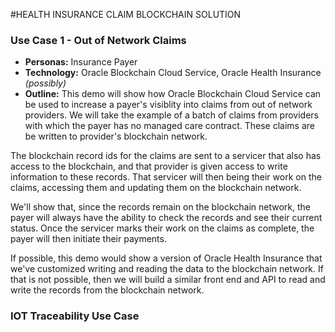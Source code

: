 #HEALTH INSURANCE CLAIM BLOCKCHAIN SOLUTION

### Use Case 1 - Out of Network Claims

* **Personas:** Insurance Payer
* **Technology:** Oracle Blockchain Cloud Service, Oracle Health Insurance *(possibly)*
* **Outline:**
This demo will show how Oracle Blockchain Cloud Service can be used to increase a payer's visiblity into claims from out of network providers. We will take the example of a batch of claims from providers with which the payer has no managed care contract. These claims are be written to provider's blockchain network.

The blockchain record ids for the claims are sent to a servicer that also has access to the blockchain, and that provider is given access to write information to these records. That servicer will then being their work on the claims, accessing them and updating them on the blockchain network.

We'll show that, since the records remain on the blockchain network, the payer will always have the ability to check the records and see their current status. Once the servicer marks their work on the claims as complete, the payer will then initiate their payments.

If possible, this demo would show a version of Oracle Health Insurance that we've customized writing and reading the data to the blockchain network. If that is not possible, then we will build a similar front end and API to read and write the records from the blockchain network.


### IOT Traceability Use Case

